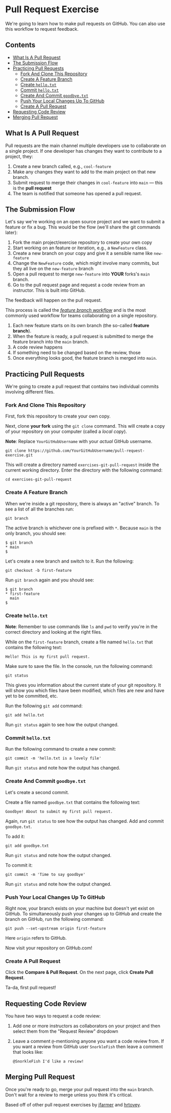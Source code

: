 # Pull Request Exercise

We're going to learn how to make pull requests on GitHub. You can also use this workflow to request feedback.

## Contents <!-- omit in toc -->

- [What Is A Pull Request](#What-Is-A-Pull-Request)
- [The Submission Flow](#The-Submission-Flow)
- [Practicing Pull Requests](#Practicing-Pull-Requests)
  - [Fork And Clone This Repository](#Fork-And-Clone-This-Repository)
  - [Create A Feature Branch](#Create-A-Feature-Branch)
  - [Create `hello.txt`](#Create-hellotxt)
  - [Commit `hello.txt`](#Commit-hellotxt)
  - [Create And Commit `goodbye.txt`](#Create-And-Commit-goodbyetxt)
  - [Push Your Local Changes Up To GitHub](#Push-Your-Local-Changes-Up-To-GitHub)
  - [Create A Pull Request](#Create-A-Pull-Request)
- [Requesting Code Review](#Requesting-Code-Review)
- [Merging Pull Request](#Merging-Pull-Request)

## What Is A Pull Request

Pull requests are the main channel multiple developers use to collaborate on a single project. If one developer has changes they want to contribute to a project, they:

1. Create a new branch called, e.g., `cool-feature`
1. Make any changes they want to add to the main project on that new branch.
1. Submit request to merge their changes in `cool-feature` into `main` — this is the **pull request**
1. The team is notified that someone has opened a pull request.

## The Submission Flow

Let's say we're working on an open source project and we want to submit a feature or fix a bug. This would be the flow (we'll share the git commands later):

1. Fork the main project/exercise repository to create your own copy
1. Start working on an feature or iteration, e.g., a `NewFeature` class.
1. Create a new branch on your copy and give it a sensible name like `new-feature`
1. Change the `NewFeature` code, which might involve many commits, but they all live on the `new-feature` branch
1. Open a pull request to merge `new-feature` into **YOUR** forks's `main` branch.
1. Go to the pull request page and request a code review from an instructor. This is built into GitHub.

The feedback will happen on the pull request.

This process is called the _[feature branch workflow][atlassian-feature-branch-flow]_ and is the most commonly used workflow for teams collaborating on a single repository.

1. Each new feature starts on its own branch (the so-called **feature branch**).
1. When the feature is ready, a pull request is submitted to merge the feature branch into the `main` branch.
1. A code review happens
1. If something need to be changed based on the review, those
1. Once everything looks good, the feature branch is merged into `main`.

## Practicing Pull Requests

We're going to create a pull request that contains two individual commits involving different files.

### Fork And Clone This Repository

First, fork this repository to create your own copy.

Next, clone **your fork** using the `git clone` command. This will create a copy of your repository on your computer (called a _local copy_).

**Note**: Replace `YourGitHubUsername` with your _actual_ GitHub username.

```console
git clone https://github.com/YourGitHubUsername/pull-request-exercise.git
```

This will create a directory named `exercises-git-pull-request` inside the current working directory. Enter the directory with the following command:

```console
cd exercises-git-pull-request
```

### Create A Feature Branch

When we're inside a git repository, there is always an "active" branch. To see a list of all the branches run:

```console
git branch
```

The active branch is whichever one is prefixed with `*`. Because `main` is the only branch, you should see:

```console
$ git branch
* main
$
```

Let's create a new branch and switch to it. Run the following:

```console
git checkout -b first-feature
```

Run `git branch` again and you should see:

```console
$ git branch
* first-feature
  main
$
```

### Create `hello.txt`

**Note**: Remember to use commands like `ls` and `pwd` to verify you're in the correct directory and looking at the right files.

While on the `first-feature` branch, create a file named `hello.txt` that contains the following text:

```text
Hello! This is my first pull request.
```

Make sure to save the file. In the console, run the following command:

```console
git status
```

This gives you information about the current state of your git repository. It will show you which files have been modified, which files are new and have yet to be committed, etc.

Run the following `git add` command:

```console
git add hello.txt
```

Run `git status` again to see how the output changed.

### Commit `hello.txt`

Run the following command to create a new commit:

```console
git commit -m 'hello.txt is a lovely file'
```

Run `git status` and note how the output has changed.

### Create And Commit `goodbye.txt`

Let's create a second commit.

Create a file named `goodbye.txt` that contains the following text:

```text
Goodbye! About to submit my first pull request.
```

Again, run `git status` to see how the output has changed. Add and commit `goodbye.txt`.

To add it:

```console
git add goodbye.txt
```

Run `git status` and note how the output changed.

To commit it:

```console
git commit -m 'Time to say goodbye'
```

Run `git status` and note how the output changed.

### Push Your Local Changes Up To GitHub

Right now, your branch exists on your machine but doesn't yet exist on GitHub. To simultaneously push your changes up to GitHub and create the branch on GitHub, run the following command:

```console
git push --set-upstream origin first-feature
```

Here `origin` refers to GitHub.

Now visit your repository on GitHub.com!

### Create A Pull Request

Click the **Compare & Pull Request**. On the next page, click **Create Pull Request**.

Ta-da, first pull request!

## Requesting Code Review

You have two ways to request a code review:

1. Add one or more instructors as collaborators on your project and then select them from the "Request Review" dropdown
1. Leave a comment `@`-mentioning anyone you want a code review from. If you want a review from GitHub user `SnorkleFish` then leave a comment that looks like:

   ```text
   @SnorkleFish I'd like a review!
   ```

## Merging Pull Request

Once you're ready to go, merge your pull request into the `main` branch. Don't wait for a review to merge unless you think it's critical.

[atlassian-feature-branch-flow]: https://www.atlassian.com/git/tutorials/comparing-workflows/feature-branch-workflow

Based off of other pull request exercises by [jfarmer](https://github.com/jfarmer/exercises-git-pull-request) and [hrtovey](https://github.com/hrtovey/pull-request-exercise).
